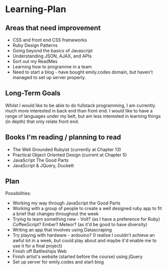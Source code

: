 # Learning-Plan

Areas that need improvement
----------

* CSS and front end CSS frameworks
* Ruby Design Patterns
* Going beyond the basics of Javascript
* Understanding JSON, AJAX, and APIs
* Sort out my ReadMes
* Learning how to programme in a team
* Need to start a blog - have bought emily.codes domain, but haven't managed to set up server properly.

Long-Term Goals
----------
Whilst I would like to be able to do fullstack programming, I am currently much more interested in back end than front end. I would like to have a range of languages under my belt, but am less interested in learning things (in depth) that only relate front end.


Books I'm reading / planning to read
----------

* The Well Grounded Rubyist (currently at Chapter 13)
* Practical Object Oriented Design (current at Chapter 5)
* JavaScript The Good Parts
* JavaScript & JQuery, Duckett


Plan
-------
Possibilities: 
* Working my way through JavaScript the Good Parts
* Working with a group of people to create a well designed ruby app to fit a brief that changes throughout the week
* Trying to learn something new - Volt? (as I have a preference for Ruby) CoffeeScript? Ember? Meteor? (as it'd be good to have diversity)
* Writing an app that involves using Datascraping
* Try playing with hardware - ardouino? (I realise I couldn't achieve an awful lot in a week, but could play about and maybe it'd enable me to use it for a final project)
* Finish off Battleships Web
* Finish artist's website (started before the course) using jQuery
* Set up server for emily.codes and start blog

